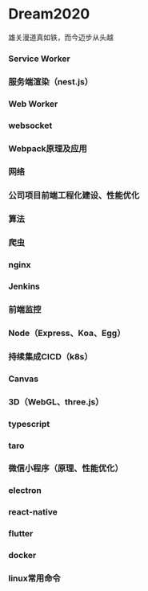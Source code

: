 # Dream2020

雄关漫道真如铁，而今迈步从头越

### Service Worker
### 服务端渲染（nest.js）
### Web Worker
### websocket
### Webpack原理及应用
### 网络
### 公司项目前端工程化建设、性能优化
### 算法
### 爬虫
### nginx
### Jenkins
### 前端监控
### Node（Express、Koa、Egg）
### 持续集成CICD（k8s）
### Canvas
### 3D（WebGL、three.js）
### typescript
### taro
### 微信小程序（原理、性能优化）
### electron
### react-native
### flutter
### docker
### linux常用命令


